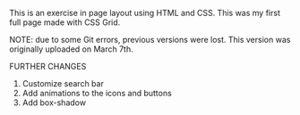 
This is an exercise in page layout using HTML and CSS. This was my first full page made with CSS Grid. 

NOTE: due to some Git errors, previous versions were lost. This version was originally uploaded on March 7th.

FURTHER CHANGES
1. Customize search bar
2. Add animations to the icons and buttons
3. Add box-shadow